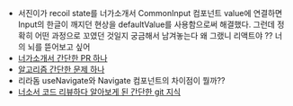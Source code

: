- 서진이가 recoil state를 너가소개서 CommonInput 컴포넌트 value에 연결하면 Input의 한글이 깨지던 현상을 defaultValue를 사용함으로써 해결했다. 그런데 정확히 어떤 과정으로 꼬였던 것일지 궁금해서 남겨놓는다 왜 그랬니 리액트야 ?? 너의 뇌를 뜯어보고 싶어
- [너가소개서 간단한 PR 하나](https://github.com/Neogasogaeseo/Naega-Web/pull/248)
- [알고리즘 간단한 문제 하나](https://github.com/NamJwong/TIL/blob/main/Algorithm/%EB%AC%B8%EC%A0%9C%20%ED%92%80%EC%9D%B4/%ED%94%84%EB%A1%9C%EA%B7%B8%EB%9E%98%EB%A8%B8%EC%8A%A4/%EA%B0%80%EC%9A%B4%EB%8D%B0%20%EA%B8%80%EC%9E%90%20%EA%B0%80%EC%A0%B8%EC%98%A4%EA%B8%B0.md)
- 리라돔 useNavigate와 Navigate 컴포넌트의 차이점이 뭘까??
- [너소서 코드 리뷰하다 알아보게 된 간단한 git 지식](https://github.com/NamJwong/TIL/commit/11c95dd44fc14e3f8a05ab7f699f3857f0b87195)
